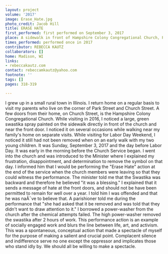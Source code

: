 ```yaml
---
layout: project
volume: '2017'
image: Erase_Hate.jpg
photo_credit: Jacob Hill
title: ERASE HATE
first_performed: first performed on September 3, 2017
place: A sidewalk in front of Hampshire Colony Congregational Church, Princeton, Illinois
times_performed: performed once in 2017
contributor: REBECCA KAUTZ
collaborators: []
home: Madison, WI
links:
- rebeccakautz.com
contact: rebeccamkautz@yahoo.com
footnote: ''
tags: []
pages: 318-319

---
```


I grew up in a small rural town in Illinois. I return home on a regular basis to visit my parents who live on the corner of Park Street and Church Street. A few doors from their home, on Church Street, is the Hampshire Colony Congregational Church. While visiting in 2016, I noticed a large, green swastika spray painted on the sidewalk directly in front of the church and near the front door. I noticed it on several occasions while walking near my family's home on separate visits. While visiting for Labor Day Weekend, I noticed it still had not been removed when on an early walk with my two young children. It was Sunday, September 3, 2017 and the day before Labor Day. It was early in the morning before the Church Service began. I went into the church and was introduced to the Minister where I explained my frustration, disappointment, and determination to remove the symbol on that day. I informed him that I would be performing the "Erase Hate" action at the end of the service when the church members were leaving so that they could witness the performance. The minister told me that the Swastika was backward and therefore he believed "it was a blessing." I explained that it sends a message of hate at the front doors, and should not be have been permitted to remain for well over a year. I told him I was offended and that he was naÃ¯ve to believe that. A parishioner told me during the performance that "she had asked that it be removed and was told that they didn't want to draw attention to it." I borrowed a power-washer from the church after the chemical attempts failed. The high power-washer removed the swastika after 2 hours of work. This performance action is an example of socially engaged work and blurs the line between life, art, and activism. This was a spontaneous, conceptual action that made a spectacle of myself for the purpose of making a salient and crucial point. Complacent silence and indifference serve no one except the oppressor and implicates those who stand idly by. We should all be willing to make a spectacle.
